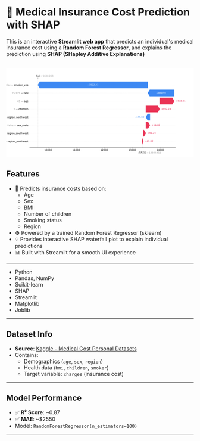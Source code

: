 # 🏥 Medical Insurance Cost Prediction with SHAP

This is an interactive **Streamlit web app** that predicts an individual's medical insurance cost using a **Random Forest Regressor**, and explains the prediction using **SHAP (SHapley Additive Explanations)**


![Insurance Dashboard](asset/shap.png)
---

##  Features

- 🔢 Predicts insurance costs based on:
  - Age
  - Sex
  - BMI
  - Number of children
  - Smoking status
  - Region
- ⚙️ Powered by a trained Random Forest Regressor (sklearn)
- 💡 Provides interactive SHAP waterfall plot to explain individual predictions
- 📊 Built with Streamlit for a smooth UI experience

---

- Python
- Pandas, NumPy
- Scikit-learn
- SHAP
- Streamlit
- Matplotlib
- Joblib

---

##  Dataset Info

- **Source**: [Kaggle - Medical Cost Personal Datasets](https://www.kaggle.com/datasets/mirichoi0218/insurance)
- Contains:
  - Demographics (`age`, `sex`, `region`)
  - Health data (`bmi`, `children`, `smoker`)
  - Target variable: `charges` (insurance cost)

---

##  Model Performance

- ✅ **R² Score**: ~0.87
- ✅ **MAE**: ~$2550
- Model: `RandomForestRegressor(n_estimators=100)`

---


